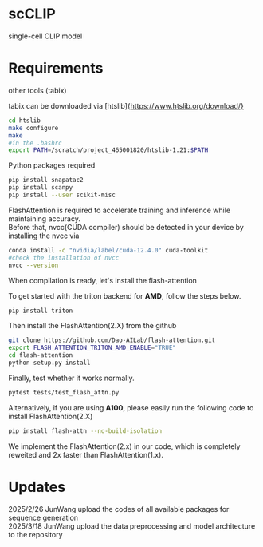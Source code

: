 # scCLIP
single-cell CLIP model




# Requirements

other tools (tabix)

tabix can be downloaded via [htslib]{https://www.htslib.org/download/}
```bash
cd htslib
make configure
make
#in the .bashrc 
export PATH=/scratch/project_465001820/htslib-1.21:$PATH
```

Python packages required

```bash
pip install snapatac2
pip install scanpy
pip install --user scikit-misc
```

FlashAttention is required to accelerate training and inference while maintaining accuracy.  
Before that, nvcc(CUDA compiler) should be detected in your device by installing the nvcc via
```bash
conda install -c "nvidia/label/cuda-12.4.0" cuda-toolkit
#check the installation of nvcc
nvcc --version
```
When compilation is ready, let's install the flash-attention  

To get started with the triton backend for **AMD**, follow the steps below.
```bash
pip install triton
```
Then install the FlashAttention(2.X) from the github
```bash
git clone https://github.com/Dao-AILab/flash-attention.git
export FLASH_ATTENTION_TRITON_AMD_ENABLE="TRUE"
cd flash-attention
python setup.py install
```
Finally, test whether it works normally.
```bash
pytest tests/test_flash_attn.py
```

Alternatively, if you are using **A100**, please easily run the following code to install FlashAttention(2.X)
```bash
pip install flash-attn --no-build-isolation
```

We implement the FlashAttention(2.x) in our code, which is completely reweited and 2x faster than FlashAttention(1.x).

# Updates

2025/2/26 JunWang upload the codes of all available packages for sequence generation  
2025/3/18 JunWang upload the data preprocessing and model architecture to the repository
